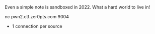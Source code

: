 Even a simple note is sandboxed in 2022. What a hard world to live in!

nc pwn2.ctf.zer0pts.com 9004
* 1 connection per source